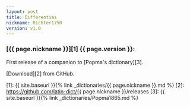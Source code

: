 ```yaml
---
layout: post
title: Differentias
nickname: Richter1750
version: v1.0
---
```


### [{{ page.nickname }}][1] {{ page.version }}:

First release of a companion to [Popma's dictionary][3].

[Download][2] from GitHub.


[1]: {{ site.baseurl }}{% link _dictionaries/{{ page.nickname }}.md %}
[2]: https://github.com/latin-dict/{{ page.nickname }}/releases
[3]: {{ site.baseurl }}{% link _dictionaries/Popma1865.md %}

